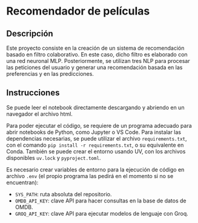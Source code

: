 # Recomendador de películas

## Descripción

Este proyecto consiste en la creación de un sistema de recomendación basado en filtro colaborativo. En este caso, dicho filtro es elaborado con una red neuronal MLP.
Posteriormente, se utilizan tres NLP para procesar las peticiones del usuario y generar una recomendación basada en las preferencias y en las predicciones.

## Instrucciones

Se puede leer el notebook directamente descargando y abriendo en un navegador el archivo html.

Para poder ejecutar el código, se requiere de un programa adecuado para abrir notebooks de Python, como Jupyter o VS Code.
Para instalar las dependencias necesarias, se puede utilizar el archivo `requirements.txt`, con el comando `pip install -r requirements.txt`, o su equivalente en Conda.
También se puede crear el entorno usando UV, con los archivos disponibles `uv.lock` y `pyproject.toml`.

Es necesario crear variables de entorno para la ejecución de código en archivo `.env` (el propio programa las pedirá en el momento si no se encuentran):
- `SYS_PATH`: ruta absoluta del repositorio.
- `OMDB_API_KEY`: clave API para hacer consultas en la base de datos de OMDB.
- `GROQ_API_KEY`: clave API para ejecutar modelos de lenguaje con Groq.
